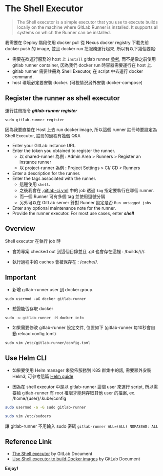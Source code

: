 # The Shell Executor

> The Shell executor is a simple executor that you use to execute builds locally on the machine where GitLab Runner is installed. It supports all systems on which the Runner can be installed.

我需要在 Deploy 階段使用 docker pull 從 Nexus docker registry 下載先前 docker push 的 image, 並且 docker run 把服務運行起來, 所以有以下幾個要點:

* 需要在欲運行服務的 host 上 `install` gitlab runner [參考](https://docs.gitlab.com/runner/install/linux-manually.html), 而不是像之前使用 gitlab runner container, 因為我們 docker run 時容器需要運行在 host 上.
* gitlab runner 需要註冊為 Shell Executor, 在 script 中去運行 docker command.
* host 環境必定要安裝 docker. (可視情況另外安裝 docker-compose)

## Register the runner as shell executor

運行註冊指令 ___gitlab-runner register___

```
sudo gitlab-runner register
```

因為我要直接在 Host 上去 run docker image, 所以這個 runner 註冊時要設定為 Shell Executor, 註冊的過程有幾個 Q&A

* Enter your GitLab instance URL.
* Enter the token you obtained to register the runner.
  * 以 shared-runner 為例 : Admin Area > Runners > Register an instance runner
  * 以 project-runner 為例 : Project Settings > CI/ CD > Runners
* Enter a description for the runner.
* Enter the tags associated with the runner.
  * 這邊使用 `shell`.
  * 之後我會在 [.gitlab-ci.yml](https://github.com/ShungYang/gitlab/blob/master/.gitlab-ci.yml) 中的 job 透過 `tag` 指定要執行在哪個 runner.
  * 而一個 Runner 可有多個 tag 並使用逗號分隔
  * 另外可以在 GitLab server 針對 Runner 設定是否 `Run untagged jobs`
* Enter any optional maintenance note for the runner.
* Provide the runner executor. For most use cases, enter ___shell___

## Overview

Shell executor 在執行 job 時

* 會將專案 checked out 到這個目錄並且 .git 也會存在這裡 : <working-directory>/builds/<short-token>/<concurrent-id>/<namespace>/<project-name>.

* 執行過程中的 caches 會被保存在 : <working-directory>/cache/<namespace>/<project-name>.

## Important

* 新增 gitlab-runner user 到 docker group.

```
sudo usermod -aG docker gitlab-runner
```

* 驗證能否存取 docker

```
sudo -u gitlab-runner -H docker info
```

* 如果需要修改 gitlab-runner 設定文件, 位置如下 (gitlab-runner 每10秒會自動 reload config.toml)

```
sudo vim /etc/gitlab-runner/config.toml
```

## Use Helm CLI

* 如果要使用 Helm manager 來發佈服務到 K8S 群集中的話, 需要額外安裝 Helm3, 可參考這篇 [Helm guide](https://github.com/ShungYang/helm-guide)

* 因為在 shell executor 中是以 gitlab-runner 這個 user 來運行 script, 所以需要給 gitlab-runner 有 root 權限才能夠存取其他 user 的擋案, ex. /home/{user}/.kube/config

```bash
sudo usermod -a -G sudo gitlab-runner
```

```bash
sudo vim /etc/sudoers
```

讓 gitlab-runner 不用輸入 sudo 密碼
`gitlab-runner ALL=(ALL) NOPASSWD: ALL`

## Reference Link

* [The Shell executor](https://docs.gitlab.com/runner/executors/shell.html) by GitLab Document
* [Use Shell executor to build Docker images](https://docs.gitlab.com/ee/ci/docker/using_docker_build.html#use-docker-socket-binding) by GitLab Document

__Enjoy!__

